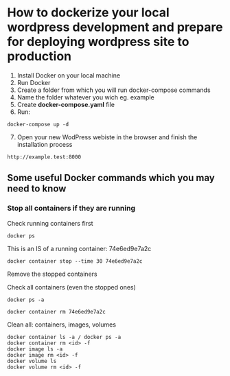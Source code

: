 # How to dockerize your local wordpress development and prepare for deploying wordpress site to production

1. Install Docker on your local machine
2. Run Docker
3. Create a folder from which you will run docker-compose commands
4. Name the folder whatever you wich eg. example
5. Create **docker-compose.yaml** file
6. Run:

`docker-compose up -d`

7. Open your new WodPress webiste in the browser and finish the installation process

`http://example.test:8000`

## Some useful Docker commands which you may need to know

### Stop all containers if they are running

Check running containers first

`docker ps`

This is an IS of a running container: 74e6ed9e7a2c

`docker container stop --time 30 74e6ed9e7a2c`

Remove the stopped containers

Check all containers (even the stopped ones)

`docker ps -a`

`docker container rm 74e6ed9e7a2c`

Clean all: containers, images, volumes

```
docker container ls -a / docker ps -a
docker container rm <id> -f
docker image ls -a
docker image rm <id> -f
docker volume ls
docker volume rm <id> -f

```
